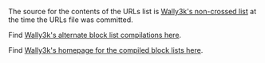 The source for the contents of the URLs list is [Wally3k's non-crossed list](https://v.firebog.net/hosts/lists.php?type=nocross) at the time the URLs file was committed.

Find [Wally3k's alternate block list compilations here](https://v.firebog.net/hosts/lists.php).

Find [Wally3k's homepage for the compiled block lists here](https://wally3k.github.io/).
